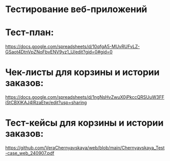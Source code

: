 # Тестирование веб-приложений

# Тест-план:
<https://docs.google.com/spreadsheets/d/10qfgA5-MUvRUFvLZ-GSaot4DtnVpZNoFbvENV9yz1_U/edit?gid=0#gid=0>

# Чек-листы для корзины и истории заказов:
<https://docs.google.com/spreadsheets/d/1ngNsHvZwuX0jPkccQRSUuW3FFiStCBXlKAJ4lRzaEtw/edit?usp=sharing>

# Тест-кейсы для корзины и истории заказов:
<https://github.com/VeraChernyavskaya/web/blob/main/Chernyavskaya_Test-case_web_240907.pdf>
